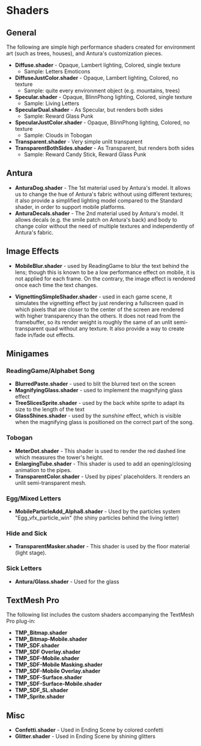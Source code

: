 # Shaders

## General

The following are simple high performance shaders created for environment art (such as trees, houses),
and Antura's customization pieces.

* **Diffuse.shader** - Opaque, Lambert lighting, Colored, single texture
	* Sample: Letters Emoticons
* **DiffuseJustColor.shader** - Opaque, Lambert lighting, Colored, no texture
	* Sample: quite every environment object (e.g. mountains, trees)
* **Specular.shader** - Opaque, BlinnPhong lighting, Colored, single texture
	* Sample: Living Letters
* **SpecularDual.shader** - As Specular, but renders both sides
	* Sample: Reward Glass Punk
* **SpecularJustColor.shader** - Opaque, BlinnPhong lighting, Colored, no texture
	* Sample: Clouds in Tobogan
* **Transparent.shader** - Very simple unlit transparent
* **TransparentBothSides.shader** - As Transparent, but renders both sides
	* Sample: Reward Candy Stick, Reward Glass Punk
 
## Antura
* **AnturaDog.shader** - The 1st material used by Antura's model. It allows us to change the hue of Antura's fabric without using different textures; it also provide a simplified lighting model compared to the Standard shader, in order to support mobile platforms.
* **AnturaDecals.shader** - The 2nd material used by Antura's model. It allows decals (e.g. the smile patch on Antura's back) and body to change color without the need of multiple textures and independently of Antura's fabric.


## Image Effects
* **MobileBlur.shader** - used by ReadingGame to blur the text behind the lens; though this is known to be a low performance effect on mobile, it is not applied for each frame. On the contrary, the image effect is rendered once each time the text changes.

* **VignettingSimpleShader.shader** - used in each game scene, it simulates the vignetting effect by just rendering a fullscreen quad in which pixels that are closer to the center of the screen are rendered with higher transparency than the others. It does not read from the framebuffer, so its render weight is roughly the same of an unlit semi-transparent quad without any texture. It also provide a way to create fade in/fade out effects.

## Minigames

### ReadingGame/Alphabet Song
* **BlurredPaste.shader** - used to blit the blurred text on the screen
* **MagnifyingGlass.shader** - used to implement the magnifying glass effect
* **TreeSlicesSprite.shader** - used by the back white sprite to adapt its size to the length of the text
* **GlassShines.shader** - used by the *sunshine* effect, which is visible when the magnifying glass is positioned on the correct part of the song.

### Tobogan
* **MeterDot.shader** - This shader is used to render the red dashed line which measures the tower's height.
* **EnlargingTube.shader** - This shader is used to add an opening/closing animation to the pipes.
* **TransparentColor.shader** - Used by pipes' placeholders. It renders an unlit semi-transparent mesh.

### Egg/Mixed Letters
* **MobileParticleAdd_Alpha8.shader** - Used by the particles system "Egg_vfx_particle_win" (the shiny particles behind the living letter)

### Hide and Sick
* **TransparentMasker.shader** - This shader is used by the floor material (light stage).

### Sick Letters
* **Antura/Glass.shader** - Used for the glass

## TextMesh Pro

The following list includes the custom shaders accompanying the TextMesh Pro plug-in:

* **TMP_Bitmap.shader**
* **TMP_Bitmap-Mobile.shader**
* **TMP_SDF.shader**
* **TMP_SDF Overlay.shader**
* **TMP_SDF-Mobile.shader**
* **TMP_SDF-Mobile Masking.shader**
* **TMP_SDF-Mobile Overlay.shader**
* **TMP_SDF-Surface.shader**
* **TMP_SDF-Surface-Mobile.shader**
* **TMP_SDF_SL.shader**
* **TMP_Sprite.shader**

## Misc
* **Confetti.shader** - Used in Ending Scene by colored confetti
* **Glitter.shader** - Used in Ending Scene by shining glitters

